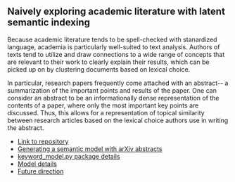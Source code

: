 ## Naively exploring academic literature with latent semantic indexing
Because academic literature tends to be spell-checked with stanardized language, academia is particularly well-suited to text analysis. Authors of texts tend to utilize and draw connections to a wide range of concepts that are relevant to their work to clearly explain their results, which can be picked up on by clustering documents based on lexical choice.

In particular, research papers frequently come attached with an abstract-- a summarization of the important points and results of the paper. One can consider an abstract to be an informationally dense representation of the contents of a paper, where only the most important key points are discussed. Thus, this allows for a representation of topical similarity between research articles based on the lexical choice authors use in writing the abstract.

- [Link to repository](https://github.com/kma32527/Naive-Researcher)
- [Generating a semantic model with arXiv abstracts](code_example.md)
- [keyword_model.py package details](code.md)
- [Model details](model.md)
- [Future direction](future.md)
